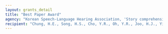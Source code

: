 ```yaml
---
layout: grants_detail
title: "Best Paper Award"
agency: "Korean Speech-Language Hearing Association, 'Story comprehension skills of school-aged children by passage type and queston type according to story conditions'"
recipient: "Chung, H.E., Song, H.S., Cho, Y.R., Oh, Y.R., Joo, H.J., Yim, D."
---
```

